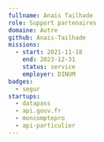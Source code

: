 ```yaml
---
fullname: Anais Tailhade
role: Support partenaires
domaine: Autre
github: Anais-Tailhade
missions:
  - start: 2021-11-18
    end: 2023-12-31
    status: service
    employer: DINUM
badges:
  - segur
startups:
  - datapass
  - api.gouv.fr
  - moncomptepro
  - api-particulier
---
```


